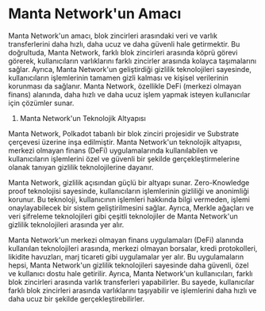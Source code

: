 
# Manta Network'un Amacı

Manta Network'un amacı, blok zincirleri arasındaki veri ve varlık transferlerini daha hızlı, daha ucuz ve daha güvenli hale getirmektir. Bu doğrultuda, Manta Network, farklı blok zincirleri arasında köprü görevi görerek, kullanıcıların varlıklarını farklı zincirler arasında kolayca taşımalarını sağlar. Ayrıca, Manta Network'un geliştirdiği gizlilik teknolojileri sayesinde, kullanıcıların işlemlerinin tamamen gizli kalması ve kişisel verilerinin korunması da sağlanır. Manta Network, özellikle DeFi (merkezi olmayan finans) alanında, daha hızlı ve daha ucuz işlem yapmak isteyen kullanıcılar için çözümler sunar.

1.  Manta Network'un Teknolojik Altyapısı

Manta Network, Polkadot tabanlı bir blok zinciri projesidir ve Substrate çerçevesi üzerine inşa edilmiştir. Manta Network'un teknolojik altyapısı, merkezi olmayan finans (DeFi) uygulamalarında kullanılabilen ve kullanıcıların işlemlerini özel ve güvenli bir şekilde gerçekleştirmelerine olanak tanıyan gizlilik teknolojilerine dayanır.

Manta Network, gizlilik açısından güçlü bir altyapı sunar. Zero-Knowledge proof teknolojisi sayesinde, kullanıcıların işlemlerinin gizliliği ve anonimliği korunur. Bu teknoloji, kullanıcının işlemleri hakkında bilgi vermeden, işlemi onaylayabilecek bir sistem geliştirilmesini sağlar. Ayrıca, Merkle ağaçları ve veri şifreleme teknolojileri gibi çeşitli teknolojiler de Manta Network'un gizlilik teknolojileri arasında yer alır.

Manta Network'un merkezi olmayan finans uygulamaları (DeFi) alanında kullanılan teknolojileri arasında, merkezi olmayan borsalar, kredi protokolleri, likidite havuzları, marj ticareti gibi uygulamalar yer alır. Bu uygulamaların hepsi, Manta Network'un gizlilik teknolojileri sayesinde daha güvenli, özel ve kullanıcı dostu hale getirilir. Ayrıca, Manta Network'un kullanıcıları, farklı blok zincirleri arasında varlık transferleri yapabilirler. Bu sayede, kullanıcılar farklı blok zincirleri arasında varlıklarını taşıyabilir ve işlemlerini daha hızlı ve daha ucuz bir şekilde gerçekleştirebilirler.